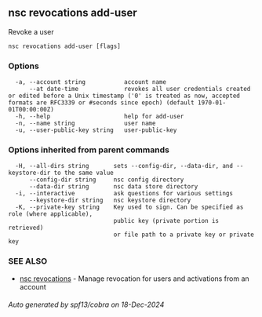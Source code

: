 ## nsc revocations add-user

Revoke a user

```
nsc revocations add-user [flags]
```

### Options

```
  -a, --account string           account name
      --at date-time             revokes all user credentials created or edited before a Unix timestamp ('0' is treated as now, accepted formats are RFC3339 or #seconds since epoch) (default 1970-01-01T00:00:00Z)
  -h, --help                     help for add-user
  -n, --name string              user name
  -u, --user-public-key string   user-public-key
```

### Options inherited from parent commands

```
  -H, --all-dirs string       sets --config-dir, --data-dir, and --keystore-dir to the same value
      --config-dir string     nsc config directory
      --data-dir string       nsc data store directory
  -i, --interactive           ask questions for various settings
      --keystore-dir string   nsc keystore directory
  -K, --private-key string    Key used to sign. Can be specified as role (where applicable),
                              public key (private portion is retrieved)
                              or file path to a private key or private key 
```

### SEE ALSO

* [nsc revocations](nsc_revocations.md)	 - Manage revocation for users and activations from an account

###### Auto generated by spf13/cobra on 18-Dec-2024
